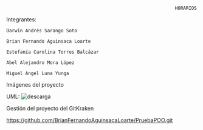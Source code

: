 
                                                                  HORARIOS 
                      
                    


                                              
Integrantes:
  
    Darwin Andrés Sarango Soto
  
    Brian Fernando Aguinsaca Loarte
  
    Estefanía Carolina Torres Balcázar
  
    Abel Alejandro Mora López
    
    Miguel Angel Luna Yunga 

Imágenes del proyecto
  
  UML:
  ![descarga](https://github.com/BrianFernandoAguinsacaLoarte/PruebaPOO/assets/131829158/129ee544-31ea-4eae-9d4a-0b546ad34855)


 Gestión del proyecto del GitKraken

 https://github.com/BrianFernandoAguinsacaLoarte/PruebaPOO.git

